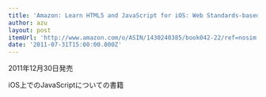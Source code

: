 ```yaml
---
title: 'Amazon: Learn HTML5 and JavaScript for iOS: Web Standards-based Apps for iPhone, iPad, and iPod touch: Scott Preston'
author: azu
layout: post
itemUrl: 'http://www.amazon.com/o/ASIN/1430240385/book042-22/ref=nosim'
date: '2011-07-31T15:00:00.000Z'
---
```

2011年12月30日発売

iOS上でのJavaScriptについての書籍

